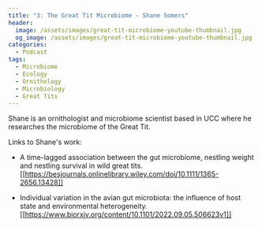 ```yaml
---
title: "3: The Great Tit Microbiome - Shane Somers"
header:
  image: /assets/images/great-tit-microbiome-youtube-thumbnail.jpg
  og_image: /assets/images/great-tit-microbiome-youtube-thumbnail.jpg
categories:
  - Podcast
tags:
  - Microbiome
  - Ecology 
  - Ornithology
  - Microbiology
  - Great Tits
---
```


Shane is an ornithologist and microbiome scientist based in UCC where he researches the microbiome of the Great Tit. 

<div id='buzzsprout-small-player'></div><script type='text/javascript' charset='utf-8' src='https://www.buzzsprout.com/1803691.js?container_id=buzzsprout-small-player&player=small'></script>

Links to Shane's work:
- A time-lagged association between the gut microbiome, nestling weight and nestling survival in wild great tits. [[https://besjournals.onlinelibrary.wiley.com/doi/10.1111/1365-2656.13428]]

- Individual variation in the avian gut microbiota: the influence of host state and environmental heterogeneity. [[https://www.biorxiv.org/content/10.1101/2022.09.05.506623v1]]







